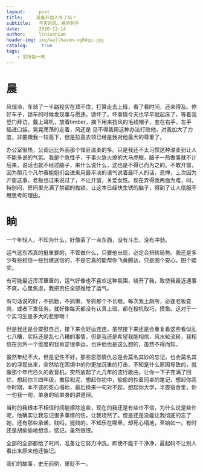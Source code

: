 ```yaml
---
layout:     post
title:     准备开始入冬了吗？
subtitle:   今天的风，格外刺手
date:       2020-12-14
author:     liniaoniao
header-img: img/wallhaven-vg6dqp.jpg
catalog: 	 true
tags:
    - 坚持每一天
---
```


# 晨

风很冷，车骑了一半路程实在顶不住，打算走去上班，看了看时间，还来得及。停好车子，锁车的时候发现事与愿违，锁坏了。坏事情今天也早早就起床了，等着我登门拜访。戴上耳机，放着timber，摘下用来挡风的毛线帽子，套在右手，左手插进口袋。晃晃荡荡的走着，风还是 见不得我用这种办法打败他，对我加大了力度，非要跟我一较高下，但是拉高衣领已经是我对他最大的尊重了。

办公室很热，公调远比外面那个悍匪温柔的多。只是我还不太习惯这种温柔到让人不能多说的气氛。我是个急性子，干事火急火燎的大马虎眼，脑子一热做事就不计后果，说话也就不经过脑子，来什么说什么，这也是不得已而为之的。不敢开窗，因为那几个凡尔赛姐姐们会进来用最平淡的语气说着最吓人的话，忌惮，上次因为开窗这事，老板也过来说过了，不让开窗，关爱女性。现在弄得我两面为难，闷，特别闷，房间里充满了禁锢的枷锁，让这本已经快生锈的脑子，得到了让人信服不用思考的理由。

# 晌

一个年轻人，不知为什么，好像丢了一点东西，没有斗志，没有冲劲。

运气这东西真的挺重要的，不管做什么，只要他出现，必定会扭转局势。我还是多少有些相信一些封建迷信的，不是它真的能帮你飞黄腾达，只是图个安心，图个踏实。

有可能最近浑浑噩噩的，运气好像也不喜欢这种氛围，绕开了我，致使我最近遇事不爽，心里焦虑，我把责任全部推给了运气。

有句话说的好，不抓勤，不抓懒，专抓那个不长眼。每次我上厕所，必逢老板查岗，或者下发任务。就好像每天都没有认真上班，都在投机取巧，摸鱼。这对于一个实习生是多大的悲惨啊！

但是我还是会安慰自己，接下来会好运连连，虽然接下来还是会重复着这些看似乱七八糟，实际还是乱七八糟的事情，但是我还是希望我能相信，风水轮流转，我相信在另外一个维度的我肯定很幸运，也许他也是这么想的，虽然不得而知。

虽然年纪不大，但是记性不好，那些恩怨情仇总是会莫名其妙的忘记，也会莫名其妙的浮现出来，突然给在困境中的你更加沉重的打击，不知是什么原因导致的，就像那个年代已久的收音机，突然放起了九几年的流行歌曲，让你一下子充满了回忆，想起你三四年级，撒尿和泥，想起你初中，偷偷的抄着同桌的笔记，想起你高中时期，本不该的死心塌地，最后换来一句对不起，想起你大学，半夜宿舍里，你一句我一句，单身的给单身的讲道理。

当时的我根本不相信时间能擦除这些，现在的我还是有些许不信，为什么说是些许呢，他确实让我忘记很多事情的伤，让我坦然了。但是还是没能让我彻底的忘了她，还有那些承诺，贱吗，挺贱的，不知乐在哪里，却死心塌地，至始如一。有时还是胡偷偷地想念，惦记，虽然很恨。

全部的全部都给了时间，准备让它努力冲洗。即使不能干干净净，最起码不让别人看出来原来他还惦记。

我们的故事，史无前例，褒贬不一。

